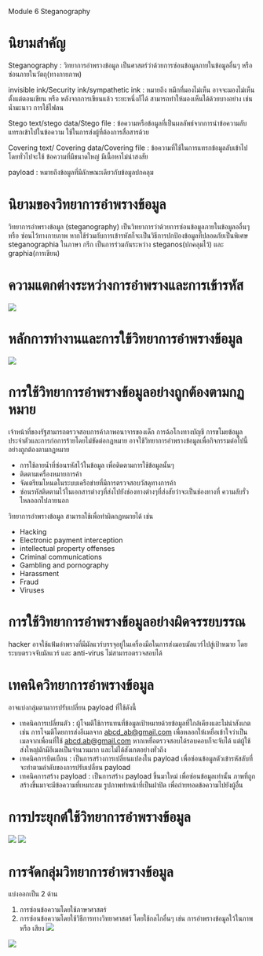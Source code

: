 
Module 6   Steganography


# นิยามสำคัญ 

Steganography : วิทยาการอำพรางข้อมูล เป็นศาสตร์ว่าด้วยการซ่อนข้อมูลภายในข้อมูลอื่นๆ หรือ ซ่อนภายในวัตถุ(ทางกายภาพ)

invisible ink/Security ink/sympathetic ink :  หมายถึง หมึกที่มองไม่เห็น อาจจะมองไม่เห็นตั้งแต่ตอนเขียน หรือ หลังจากการเขียนแล้ว ระยะหนึ่งก็ได้ สามารถทำให้มองเห็นได้ด้วยบางอย่าง เช่น น้ำมะนาว การใช้ไฟลน

Stego text/stego data/Stego file : ข้อความหรือข้อมูลที่เป็นผลลัพธ์จากการนำข้อความลับแทรกเข้าไปในข้อความ ใช้ในการส่งผู้ที่ต้องการสื่อสารด้วย

Covering text/ Covering data/Covering file :  ข้อความที่ใช้ในการแทรกข้อมูลลับเข้าไป โดยทั่วไปจะใช้ ข้อความที่มีขนาดใหญ่ มีเนื้อหาไม่น่าสงสัย

payload : หมายถึงข้อมูลที่มีลักษณะเดียวกับข้อมูลปกคลุม



# นิยามของวิทยาการอำพรางข้อมูล

วิทยาการอำพรางข้อมูล (steganography)
เป็นวิทยาการว่าด้วยการซ่อนข้อมูลภายในข้อมูลออื่นๆ หรือ ซ่อนไว้ทางกายภาพ หากใช้ร่วมกับการเข้ารหัสก็จะเป็นวิธีการปกป้องข้อมูลที่ปลอดภัยเป็นพิเศษ steganographia ในภาษา กรีก เป็นการร่วมกันระหว่าง steganos(ปกคลุมไว้)  และ graphia(การเขียน)

# ความแตกต่างระหว่างการอำพรางและการเข้ารหัส

![](Pasted%20image%2020240904181550.png)


# หลักการทำงานและการใข้วิทยาการอำพรางข้อมูล
![](Pasted%20image%2020240904181729.png)

# การใช้วิทยาการอำพรางข้อมูลอย่างถูกต้องตามกฏหมาย

เจ้าหน้าที่ของรัฐสามารถตรวจสอบการค้าภาพอนาจารของเด็ก การฉ้อโกงทางบัญชี การขโมยข้อมูลประจำตัวและการก่อการร้ายโดยไม่ขัดต่อกฏหมาย
อาจใช้วิทยาการอำพรางข้อมูลเพื่อกิจกรรมต่อไปนี้ อย่างถูกต้องตามกฏหมาย
- การใช้ลายน้ำที่ซ่อนรหัสไว้ในข้อมูล  เพื่อติดตามการใช้ข้อมูลนั้นๆ
- ติดตามเครื่องหมายการค้า
- จัดเตรียมโหนดในระบบเครือข่ายที่มีการตรวจสอบวัสดุทางการค้า
- ซ่อนรหัสติดตามไว้ในเอกสารต่างๆที่ส่งไปยังช่องทางต่างๆที่ส่งสัยว่าจะเป็นช่องทางที่ ความลับรั่วไหลออกไปภายนอก

วิทยาการอำพรางข้อมูล สามารถใช้เพื่อทำผิดกฏหมายได้ เช่น
- Hacking
- Electronic payment interception
- intellectual property offenses
- Criminal communications
- Gambling and pornography
- Harassment
- Fraud
- Viruses

# การใช้วิทยาการอำพรางข้อมูลอย่างผิดจรรยบรรณ

hacker อาจใช้แฟ้มอำพรางที่มีมัลแวร์บรรจุอยู่ในเครื่องมือในการส่งมอบมัลแวร์ไปสู่เป้าหมาย โดยระบบตรวจจับมัลแวร์ และ anti-virus ไม่สามารถตรวจสอบได้ 



# เทคนิควิทยาการอำพรางข้อมูล

อาจแบ่งกลุ่มตามการปรับเปลี่ยน payload ที่ใช้ดังนี้
- เทคนิคการเปลี่ยนตัว : ผู้โจมตีใช้การแทนที่ข้อมูลเป้าหมายด้วยข้อมูลที่ใกล้เคียงและไม่น่าสังเกต เช่น การโจมตีโดยการส่งอีเมลจาก abcd_ab@gmail.com เพื่อหลอกให้เหยื่อเข้าใจว่าเป็นเมลจากเพื่อนที่ใช้ abcd.ab@gmail.com หากเหยื่อตรวจสอบได้รอบคอบก็จะจับได้ แต่ผู้ใช้ส่งใหญ่มักมีอีเมลเป็นจำนวนมาก และไม่ได้สังเกตอย่างทั่วถึง
- เทคนิคการบิดเบือน : เป็นการสร้างการเปลี่ยนแปลงใน payload เพื่อซ่อนข้อมูลตัวเข้ารหัสลับที่จะทำตามลำดับของการปรับเปลี่ยน payload
- เทคนิคการสร้าง payload : เป็นการสร้าง payload ขึ้นมาใหม่ เพื่อซ่อนข้อมูลเท่านั้น ภาพที่ถูกสร้างขึ้นมาจะมีข้อความที่เหมาะสม รูปภาพทำหน้าที่เป็นฝาปิด เพื่อถ่ายทอดข้อความไปยังผู้อื่น

# การประยุกต์ใช้วิทยาการอำพรางข้อมูล
![](Pasted%20image%2020240904192351.png)
![](Pasted%20image%2020240904192936.png)

# การจัดกลุ่มวิทยาการอำพรางข้อมูล 
แบ่งออกเป็น 2 ด้าน 
1. การซ่อนข้อความโดยใช้ภาษาศาสตร์
2. การซ่อนข้อความโดยใช้วิธีการทางวิทยาศาสตร์ โดยใช้กลไกอื่นๆ เช่น การอำพรางข้อมูลใว้ในภาพ หรือ เสียง
![](Pasted%20image%2020240904194417.png)

![](Pasted%20image%2020240904194551.png)

